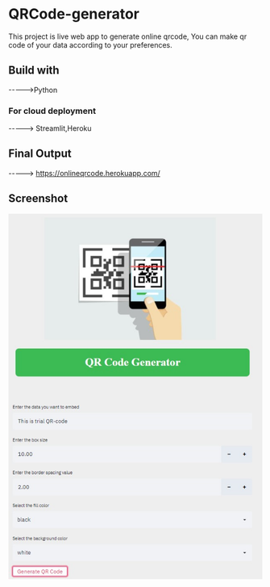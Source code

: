 # QRCode-generator
This project is live web app to generate online qrcode, You can make qr code of your data according to your preferences.

## Build with
----->Python
### For cloud deployment
-----> Streamlit,Heroku
## Final Output
-----> https://onlineqrcode.herokuapp.com/
## Screenshot
![Output Screenshot](https://github.com/Vedant-Soni/QRCode-generator/blob/master/Output.jpg)
